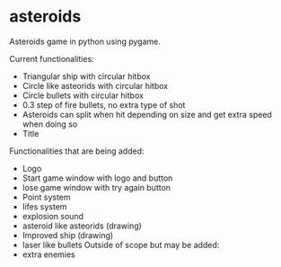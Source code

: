 # asteroids
Asteroids game in python using pygame.

Current functionalities:

- Triangular ship with circular hitbox
- Circle like asteorids with circular hitbox
- Circle bullets with circular hitbox
- 0.3 step of fire bullets, no extra type of shot
- Asteroids can split when hit depending on size and get extra speed when doing so
- Title

Functionalities that are being added:

- Logo
- Start game window with logo and button
- lose game window with try again button
- Point system
- lifes system
- explosion sound
- asteroid like asteorids (drawing)
- Improved ship (drawing)
- laser like bullets
Outside of scope but may be added:
- extra enemies 
